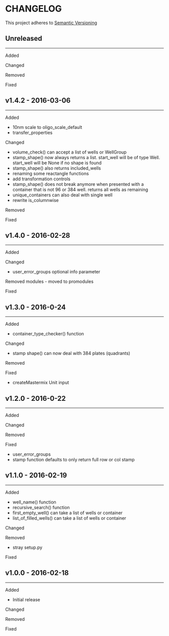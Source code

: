 # CHANGELOG

This project adheres to [Semantic Versioning](http://semver.org/)

## Unreleased
---
Added

Changed

Removed

Fixed

## v1.4.2 - 2016-03-06
---
Added
- 10nm scale to oligo_scale_default
- transfer_properties

Changed
- volume_check() can accept a list of wells or WellGroup
- stamp_shape() now always returns a list. start_well will be of type Well. start_well will be None if no shape is found
- stamp_shape() also returns included_wells
- renaming some reactangle functions
- add transformation controls
- stamp_shape() does not break anymore when presented with a container that is not 96 or 384 well. returns all wells as remaining
- unique_containers can also deal with single well
- rewrite is_columnwise

Removed

Fixed

## v1.4.0 - 2016-02-28
---
Added

Changed
- user_error_groups optional info parameter

Removed
modules - moved to promodules

Fixed

## v1.3.0 - 2016-0-24
---
Added
- container_type_checker() function

Changed
- stamp shape() can now deal with 384 plates (quadrants)

Removed

Fixed
- createMastermix Unit input

## v1.2.0 - 2016-0-22
---
Added

Changed

Removed

Fixed
 - user_error_groups
 - stamp function defaults to only return full row or col stamp

## v1.1.0 - 2016-02-19
---
Added
- well_name() function
- recursive_search() function
- first_empty_well() can take a list of wells or container
- list_of_filled_wells() can take a list of wells or container

Changed

Removed
- stray setup.py

Fixed

## v1.0.0 - 2016-02-18
---
Added
- Initial release

Changed

Removed

Fixed
